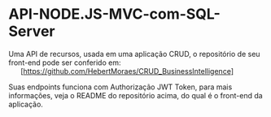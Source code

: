 # API-NODE.JS-MVC-com-SQL-Server

Uma API de recursos, usada em uma aplicação CRUD, o repositório de seu front-end pode ser conferido em: <br>
&nbsp; &nbsp; &nbsp; [https://github.com/HebertMoraes/CRUD_BusinessIntelligence]

Suas endpoints funciona com Authorização JWT Token, para mais informações, veja o README do repositório acima, do qual é o front-end da aplicação.
